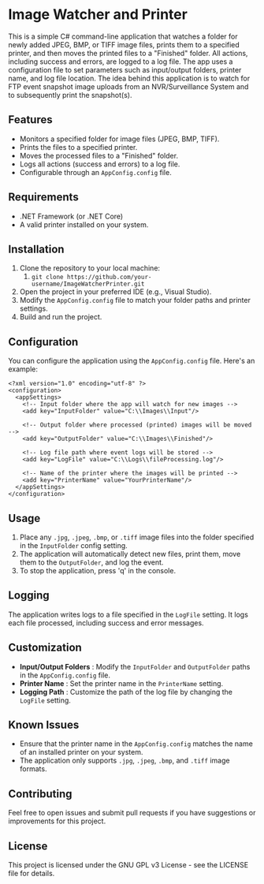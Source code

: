 # Image Watcher and Printer

This is a simple C# command-line application that watches a folder for newly added JPEG, BMP, or TIFF image files, prints them to a specified printer, and then moves the printed files to a "Finished" folder. All actions, including success and errors, are logged to a log file. The app uses a configuration file to set parameters such as input/output folders, printer name, and log file location. The idea behind this application is to watch for FTP event snapshot image uploads from an NVR/Surveillance System and to subsequently print the snapshot(s).

## Features

- Monitors a specified folder for image files (JPEG, BMP, TIFF).
- Prints the files to a specified printer.
- Moves the processed files to a "Finished" folder.
- Logs all actions (success and errors) to a log file.
- Configurable through an `AppConfig.config` file.

## Requirements

- .NET Framework (or .NET Core)
- A valid printer installed on your system.

## Installation

1. Clone the repository to your local machine:
   1. `git clone https://github.com/your-username/ImageWatcherPrinter.git `
2. Open the project in your preferred IDE (e.g., Visual Studio).
3. Modify the `AppConfig.config` file to match your folder paths and printer settings.
4. Build and run the project.

## Configuration

You can configure the application using the `AppConfig.config` file. Here's an example:

```
<?xml version="1.0" encoding="utf-8" ?>
<configuration>
  <appSettings>
    <!-- Input folder where the app will watch for new images -->
    <add key="InputFolder" value="C:\\Images\\Input"/>

    <!-- Output folder where processed (printed) images will be moved -->
    <add key="OutputFolder" value="C:\\Images\\Finished"/>

    <!-- Log file path where event logs will be stored -->
    <add key="LogFile" value="C:\\Logs\\fileProcessing.log"/>

    <!-- Name of the printer where the images will be printed -->
    <add key="PrinterName" value="YourPrinterName"/>
  </appSettings>
</configuration>
```

## Usage

1. Place any `.jpg`, `.jpeg`, `.bmp`, or `.tiff` image files into the folder specified in the `InputFolder` config setting.
2. The application will automatically detect new files, print them, move them to the `OutputFolder`, and log the event.
3. To stop the application, press 'q' in the console.

## Logging

The application writes logs to a file specified in the `LogFile` setting. It logs each file processed, including success and error messages.

## Customization

* **Input/Output Folders** : Modify the `InputFolder` and `OutputFolder` paths in the `AppConfig.config` file.
* **Printer Name** : Set the printer name in the `PrinterName` setting.
* **Logging Path** : Customize the path of the log file by changing the `LogFile` setting.

## Known Issues

* Ensure that the printer name in the `AppConfig.config` matches the name of an installed printer on your system.
* The application only supports `.jpg`, `.jpeg`, `.bmp`, and `.tiff` image formats.

## Contributing

Feel free to open issues and submit pull requests if you have suggestions or improvements for this project.

## License

This project is licensed under the GNU GPL v3 License - see the LICENSE file for details.
